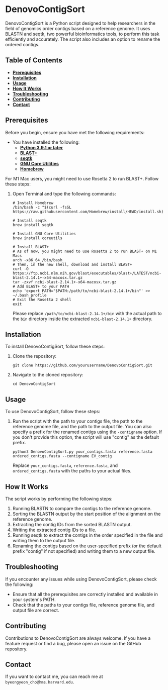 # DenovoContigSort

DenovoContigSort is a Python script designed to help researchers in the field of genomics order contigs based on a reference genome. It uses BLASTN and seqtk, two powerful bioinformatics tools, to perform this task efficiently and accurately. The script also includes an option to rename the ordered contigs.

## Table of Contents

- **[Prerequisites](https://hms.sandbox.ai.huit.harvard.edu/#prerequisites)**
- **[Installation](https://hms.sandbox.ai.huit.harvard.edu/#installation)**
- **[Usage](https://hms.sandbox.ai.huit.harvard.edu/#usage)**
- **[How It Works](https://hms.sandbox.ai.huit.harvard.edu/#how-it-works)**
- **[Troubleshooting](https://hms.sandbox.ai.huit.harvard.edu/#troubleshooting)**
- **[Contributing](https://hms.sandbox.ai.huit.harvard.edu/#contributing)**
- **[Contact](https://hms.sandbox.ai.huit.harvard.edu/#contact)**

## Prerequisites

Before you begin, ensure you have met the following requirements:

- You have installed the following:
    - **[Python 3.9.1 or later](https://www.python.org/downloads/)**
    - **[BLAST+](https://blast.ncbi.nlm.nih.gov/Blast.cgi?PAGE_TYPE=BlastDocs&DOC_TYPE=Download)**
    - **[seqtk](https://github.com/lh3/seqtk)**
    - **[GNU Core Utilities](https://www.gnu.org/software/coreutils/coreutils.html)**
    - **[Homebrew](https://brew.sh/)**

For M1 Mac users, you might need to use Rosetta 2 to run BLAST+. Follow these steps:

1. Open Terminal and type the following commands:
    
    ```
    # Install Homebrew
    /bin/bash -c "$(curl -fsSL https://raw.githubusercontent.com/Homebrew/install/HEAD/install.sh)"
    
    # Install seqtk
    brew install seqtk
    
    # Install GNU Core Utilities
    brew install coreutils
    
    # Install BLAST+
    # As of now, you might need to use Rosetta 2 to run BLAST+ on M1 Macs
    arch -x86_64 /bin/bash
    # Then, in the new shell, download and install BLAST+
    curl -O https://ftp.ncbi.nlm.nih.gov/blast/executables/blast+/LATEST/ncbi-blast-2.14.1+-x64-macosx.tar.gz
    tar -zxvf ncbi-blast-2.14.1+-x64-macosx.tar.gz
    # Add BLAST+ to your PATH
    echo 'export PATH="$PATH:/path/to/ncbi-blast-2.14.1+/bin"' >> ~/.bash_profile
    # Exit the Rosetta 2 shell
    exit
    
    ```
    
    Please replace `/path/to/ncbi-blast-2.14.1+/bin` with the actual path to the `bin` directory inside the extracted `ncbi-blast-2.14.1+` directory.
    

## Installation

To install DenovoContigSort, follow these steps:

1. Clone the repository:
    
    ```
    git clone https://github.com/yourusername/DenovoContigSort.git
    
    ```
    
2. Navigate to the cloned repository:
    
    ```
    cd DenovoContigSort
    
    ```
    

## Usage

To use DenovoContigSort, follow these steps:

1. Run the script with the path to your contigs file, the path to the reference genome file, and the path to the output file. You can also specify a prefix for the renamed contigs using the `-contigname` option. If you don't provide this option, the script will use "contig" as the default prefix.
    
    ```
    python3 DenovoContigSort.py your_contigs.fasta reference.fasta ordered_contigs.fasta --contigname EV_contig
    
    ```
    
    Replace `your_contigs.fasta`, `reference.fasta`, and `ordered_contigs.fasta` with the paths to your actual files.
    

## How It Works

The script works by performing the following steps:

1. Running BLASTN to compare the contigs to the reference genome.
2. Sorting the BLASTN output by the start position of the alignment on the reference genome.
3. Extracting the contig IDs from the sorted BLASTN output.
4. Writing the extracted contig IDs to a file.
5. Running seqtk to extract the contigs in the order specified in the file and writing them to the output file.
6. Renaming the contigs based on the user-specified prefix (or the default prefix "contig" if not specified) and writing them to a new output file.

## Troubleshooting

If you encounter any issues while using DenovoContigSort, please check the following:

- Ensure that all the prerequisites are correctly installed and available in your system's PATH.
- Check that the paths to your contigs file, reference genome file, and output file are correct.

## Contributing

Contributions to DenovoContigSort are always welcome. If you have a feature request or find a bug, please open an issue on the GitHub repository.

## Contact

If you want to contact me, you can reach me at `byeongyeon_cho@hms.harvard.edu`.